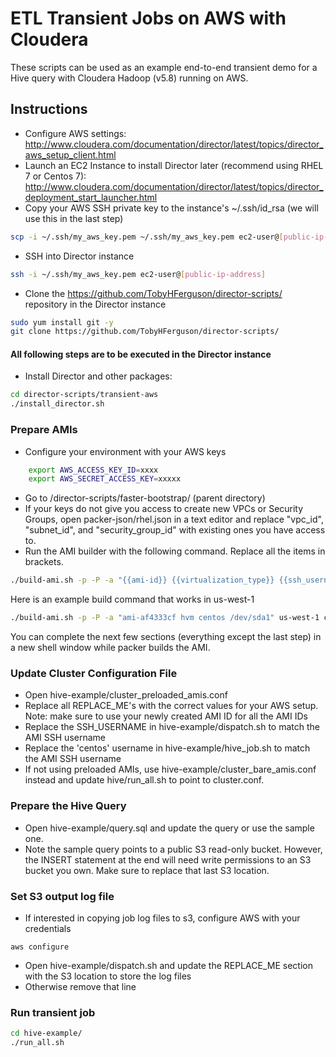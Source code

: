 # ETL Transient Jobs on AWS with Cloudera

These scripts can be used as an example end-to-end transient demo for a Hive query with Cloudera Hadoop (v5.8) running on AWS.

## Instructions

- Configure AWS settings: http://www.cloudera.com/documentation/director/latest/topics/director_aws_setup_client.html
- Launch an EC2 Instance to install Director later (recommend using RHEL 7 or Centos 7): http://www.cloudera.com/documentation/director/latest/topics/director_deployment_start_launcher.html
- Copy your AWS SSH private key to the instance's  ~/.ssh/id_rsa (we will use this in the last step)
```sh
scp -i ~/.ssh/my_aws_key.pem ~/.ssh/my_aws_key.pem ec2-user@[public-ip-address]:/home/ec2-user/.ssh/id_rsa
```
- SSH into Director instance
```sh
ssh -i ~/.ssh/my_aws_key.pem ec2-user@[public-ip-address]
```
- Clone the https://github.com/TobyHFerguson/director-scripts/ repository in the Director instance
```sh
sudo yum install git -y
git clone https://github.com/TobyHFerguson/director-scripts/
```

#### All following steps are to be executed in the Director instance
- Install Director and other packages:
```sh
cd director-scripts/transient-aws
./install_director.sh
```

### Prepare AMIs
- Configure your environment with your AWS keys
```sh
	export AWS_ACCESS_KEY_ID=xxxx
	export AWS_SECRET_ACCESS_KEY=xxxxx
```
- Go to /director-scripts/faster-bootstrap/ (parent directory)
- If your keys do not give you access to create new VPCs or Security Groups, open packer-json/rhel.json in a text editor and replace "vpc_id", "subnet_id", and "security_group_id" with existing ones you have access to.
- Run the AMI builder with the following command.  Replace all the items in brackets.
```sh
./build-ami.sh -p -P -a "{{ami-id}} {{virtualization_type}} {{ssh_username}} {{root_device_name}}" {{region}} {{base_OS}} {{CDH_PARCEL_REPO}} {{CLOUDERA_MANAGER_REPOSITORY}}
```
Here is an example build command that works in us-west-1
```sh
./build-ami.sh -p -P -a "ami-af4333cf hvm centos /dev/sda1" us-west-1 centos72 cdh58-ami http://archive.cloudera.com/cdh5/parcels/5.8/ http://archive.cloudera.com/cm5/redhat/7/x86_64/cm/5.8/
```
You can complete the next few sections (everything except the last step) in a new shell window while packer builds the AMI.

### Update Cluster Configuration File
- Open hive-example/cluster_preloaded_amis.conf
- Replace all REPLACE_ME's with the correct values for your AWS setup.
  Note:  make sure to use your newly created AMI ID for all the AMI IDs
- Replace the SSH_USERNAME in hive-example/dispatch.sh to match the AMI SSH username
- Replace the 'centos' username in hive-example/hive_job.sh to match the AMI SSH username
- If not using preloaded AMIs, use hive-example/cluster_bare_amis.conf instead and update hive/run_all.sh to point to cluster.conf.

### Prepare the Hive Query
- Open hive-example/query.sql and update the query or use the sample one.
- Note the sample query points to a public S3 read-only bucket.  However, the INSERT statement at the end will need write permissions to an S3 bucket you own.  Make sure to replace that last S3 location.

### Set S3 output log file
- If interested in copying job log files to s3, configure AWS with your credentials
```
aws configure
```
- Open hive-example/dispatch.sh and update the REPLACE_ME section with the S3 location to store the log files
- Otherwise remove that line

### Run transient job
```sh
cd hive-example/
./run_all.sh
```
